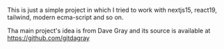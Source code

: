 This is just a simple project in which I tried to work with nextjs15, react19, tailwind, modern ecma-script and so on.


Tha main project's idea is from Dave Gray and its source is available at https://github.com/gitdagray